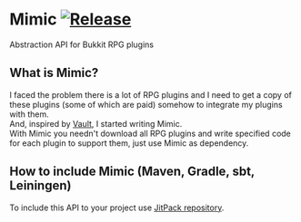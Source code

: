 # Mimic [![Release](https://jitpack.io/v/ru.endlesscode/MimicAPI.svg)](https://jitpack.io/#ru.endlesscode/MimicAPI)
Abstraction API for Bukkit RPG plugins

## What is Mimic?
I faced the problem there is a lot of RPG plugins and I need to get a copy of these plugins (some of which are paid) somehow to integrate my plugins with them.  
And, inspired by [Vault](https://github.com/MilkBowl/Vault), I started writing Mimic.  
With Mimic you needn't download all RPG plugins and write specified code for each plugin to support them, just use Mimic as dependency.

## How to include Mimic (Maven, Gradle, sbt, Leiningen)
To include this API to your project use [JitPack repository](https://jitpack.io/#ru.endlesscode/MimicAPI).
